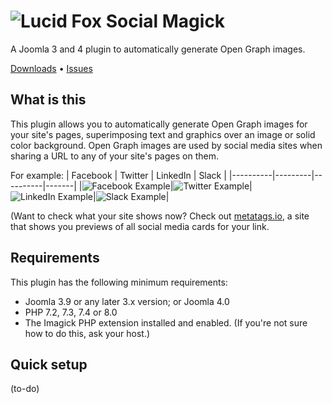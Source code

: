 # ![Lucid Fox Social Magick](https://github.com/lucid-fox/social-magick/blob/main/_assets/social-magick-og.jpeg?raw=true)

A Joomla 3 and 4 plugin to automatically generate Open Graph images.

[Downloads](https://github.com/lucid-fox/social-magick/releases) • [Issues](https://github.com/lucid-fox/social-magick/issues)

## What is this

This plugin allows you to automatically generate Open Graph images for your site's pages, superimposing text and
graphics over an image or solid color background. Open Graph images are used by social media sites when sharing a URL to
any of your site's pages on them.

For example:
| Facebook | Twitter | LinkedIn | Slack |
|----------|---------|----------|-------|
|![Facebook Example](https://github.com/lucid-fox/social-magick/blob/main/_assets/Facebook-Example.png?raw=true)|![Twitter Example](https://github.com/lucid-fox/social-magick/blob/main/_assets/Twitter-Example.png?raw=true)|![LinkedIn Example](https://github.com/lucid-fox/social-magick/blob/main/_assets/LinkedIn-Example.png?raw=true)|![Slack Example](https://github.com/lucid-fox/social-magick/blob/main/_assets/Slack-Example.png?raw=true)|

(Want to check what your site shows now? Check out [metatags.io](https://metatags.io/), a site that shows you previews of all social media cards for your link.

## Requirements

This plugin has the following minimum requirements:

* Joomla 3.9 or any later 3.x version; or Joomla 4.0
* PHP 7.2, 7.3, 7.4 or 8.0
* The Imagick PHP extension installed and enabled. (If you're not sure how to do this, ask your host.)

## Quick setup

(to-do)
